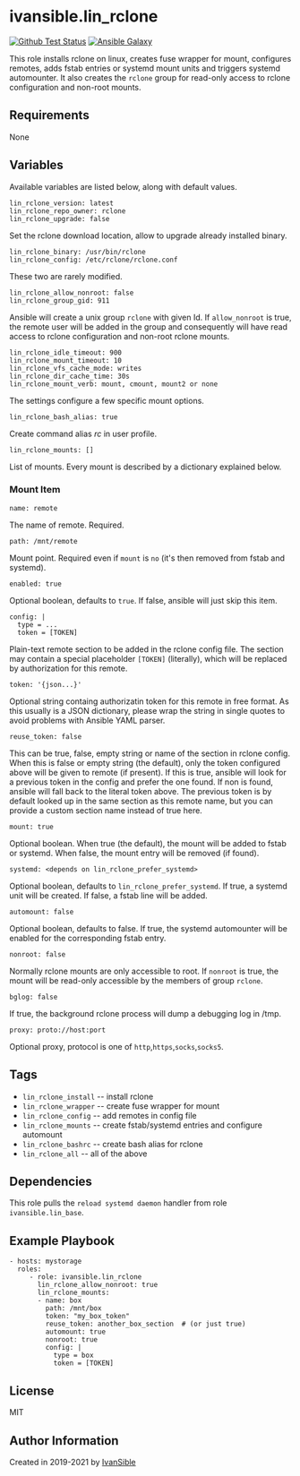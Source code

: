 # ivansible.lin_rclone

[![Github Test Status](https://github.com/ivansible/lin-rclone/workflows/test/badge.svg?branch=master)](https://github.com/ivansible/lin-rclone/actions)
[![Ansible Galaxy](https://img.shields.io/badge/galaxy-ivansible.lin__rclone-68a.svg?style=flat)](https://galaxy.ansible.com/ivansible/lin_rclone/)

This role installs rclone on linux, creates fuse wrapper for mount,
configures remotes, adds fstab entries or systemd mount units
and triggers systemd automounter.
It also creates the `rclone` group for read-only access to rclone
configuration and non-root mounts.


## Requirements

None


## Variables

Available variables are listed below, along with default values.

    lin_rclone_version: latest
    lin_rclone_repo_owner: rclone
    lin_rclone_upgrade: false
Set the rclone download location, allow to upgrade already installed binary.

    lin_rclone_binary: /usr/bin/rclone
    lin_rclone_config: /etc/rclone/rclone.conf
These two are rarely modified.

    lin_rclone_allow_nonroot: false
    lin_rclone_group_gid: 911
Ansible will create a unix group `rclone` with given Id. If `allow_nonroot`
is true, the remote user will be added in the group and consequently will
have read access to rclone configuration and non-root rclone mounts.

    lin_rclone_idle_timeout: 900
    lin_rclone_mount_timeout: 10
    lin_rclone_vfs_cache_mode: writes
    lin_rclone_dir_cache_time: 30s
    lin_rclone_mount_verb: mount, cmount, mount2 or none
The settings configure a few specific mount options.

    lin_rclone_bash_alias: true
Create command alias _rc_ in user profile.

    lin_rclone_mounts: []
List of mounts. Every mount is described by a dictionary explained below.

### Mount Item

    name: remote
The name of remote. Required.

    path: /mnt/remote
Mount point.
Required even if `mount` is `no` (it's then removed from fstab and systemd).

    enabled: true
Optional boolean, defaults to `true`. If false, ansible will just skip this item.

    config: |
      type = ...
      token = [TOKEN]
Plain-text remote section to be added in the rclone config file. The section may
contain a special placeholder `[TOKEN]` (literally), which will be replaced by
authorization for this remote.

    token: '{json...}'
Optional string containg authorizatin token for this remote in free format.
As this usually is a JSON dictionary, please wrap the string in single quotes
to avoid problems with Ansible YAML parser. 

    reuse_token: false
This can be true, false, empty string or name of the section in rclone config.
When this is false or empty string (the default), only the token configured
above will be given to remote (if present). If this is true, ansible will
look for a previous token in the config and prefer the one found. If non is
found, ansible will fall back to the literal token above. The previous
token is by default looked up in the same section as this remote name, but
you can provide a custom section name instead of true here.

    mount: true
Optional boolean. When true (the default), the mount will be added to
fstab or systemd. When false, the mount entry will be removed (if found).

    systemd: <depends on lin_rclone_prefer_systemd>
Optional boolean, defaults to `lin_rclone_prefer_systemd`.
If true, a systemd unit will be created.
If false, a fstab line will be added.

    automount: false
Optional boolean, defaults to false. If true, the systemd automounter will
be enabled for the corresponding fstab entry.

    nonroot: false
Normally rclone mounts are only accessible to root. If `nonroot` is true,
the mount will be read-only accessible by the members of group `rclone`.

    bglog: false
If true, the background rclone process will dump a debugging log in /tmp.

    proxy: proto://host:port
Optional proxy, protocol is one of `http`,`https`,`socks`,`socks5`.

## Tags

- `lin_rclone_install` -- install rclone
- `lin_rclone_wrapper` -- create fuse wrapper for mount
- `lin_rclone_config` -- add remotes in config file
- `lin_rclone_mounts` -- create fstab/systemd entries and configure automount
- `lin_rclone_bashrc` -- create bash alias for rclone
- `lin_rclone_all` -- all of the above


## Dependencies

This role pulls the `reload systemd daemon` handler from role `ivansible.lin_base`.


## Example Playbook

    - hosts: mystorage
      roles:
         - role: ivansible.lin_rclone
           lin_rclone_allow_nonroot: true
           lin_rclone_mounts:
           - name: box
             path: /mnt/box
             token: "my_box_token"
             reuse_token: another_box_section  # (or just true)
             automount: true
             nonroot: true
             config: |
               type = box
               token = [TOKEN]


## License

MIT

## Author Information

Created in 2019-2021 by [IvanSible](https://github.com/ivansible)

